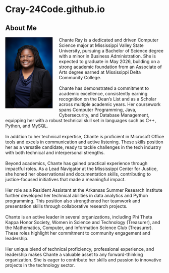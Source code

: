 # Cray-24Code.github.io

<h2>About Me</h2>

<img align="left" src="ChanteRay_Headshot.jpg" width="150px" style="margin-right: 20px; margin-bottom: 20px;">

<!-- <br clear="left"> -->

<p>
  Chante Ray is a dedicated and driven Computer Science major at Mississippi Valley State University, pursuing a Bachelor of Science degree with a minor in Business Administration. She is expected to graduate in May 2026, building on a strong academic foundation from an Associate of Arts degree earned at Mississippi Delta Community College. <br>
<br>
Chante has demonstrated a commitment to academic excellence, consistently earning recognition on the Dean’s List and as a Scholar across multiple academic years. Her coursework spans Computer Programming, Java, Cybersecurity, and Database Management, equipping her with a robust technical skill set in languages such as C++, Python, and MySQL.<br>
<br>
In addition to her technical expertise, Chante is proficient in Microsoft Office tools and excels in communication and active listening. These skills position her as a versatile candidate, ready to tackle challenges in the tech industry with both technical and interpersonal strengths.<br>
<br>
Beyond academics, Chante has gained practical experience through impactful roles. As a Lead Navigator at the Mississippi Center for Justice, she honed her observational and documentation skills, contributing to justice-focused initiatives that made a meaningful impact.<br>
<br>
Her role as a Resident Assistant at the Arkansas Summer Research Institute further developed her technical abilities in data analytics and Python programming. This position also strengthened her teamwork and presentation skills through collaborative research projects.<br>
<br>
Chante is an active leader in several organizations, including Phi Theta Kappa Honor Society, Women in Science and Technology (Treasurer), and the Mathematics, Computer, and Information Science Club (Treasurer). These roles highlight her commitment to community engagement and leadership.<br>
<br>
Her unique blend of technical proficiency, professional experience, and leadership makes Chante a valuable asset to any forward-thinking organization. She is eager to contribute her skills and passion to innovative projects in the technology sector. <br>
</p>

<!-- <p>
  Chante Ray is a dedicated and driven Computer Science major at Mississippi Valley State University, pursuing a Bachelor of Science degree with a minor in Business Administration, expected to graduate in May 2026. With a solid academic foundation complemented by an Associate of Arts degree from Mississippi Delta Community College, Chante has demonstrated a commitment to excellence, earning recognition on the Dean’s List and as a Scholar in multiple academic years. Her coursework, including Computer Programming, Java, Cybersecurity, and Database Management, has equipped her with a robust technical skill set in languages like C++, Python, and MySQL, alongside proficiency in Microsoft Office tools. Chante’s ability to combine technical expertise with strong communication and active listening skills positions her as a versatile candidate ready to tackle challenges in the tech industry. <br> <br> Beyond academics, Chante has cultivated practical experience and leadership through impactful roles and affiliations. As a Lead Navigator at the Mississippi Center for Justice, she honed her observational and documentation skills, contributing to justice-focused initiatives. Her role as a Resident Assistant at the Arkansas Summer Research Institute further developed her technical abilities in data analytics and Python programming while fostering teamwork and presentation skills through research projects. As an active member and leader in organizations such as Phi Theta Kappa Honor Society, Women in Science and Technology (Treasurer), and the Mathematics, Computer, and Information Science Club (Treasurer), Chante has demonstrated a commitment to community engagement and leadership. Her blend of technical proficiency, professional experience, and leadership makes her a valuable asset to any forward-thinking organization.
</p> -->

<!-- <img align="left" src="ChanteRay_Headshot.jpg" width="150px"> -->
